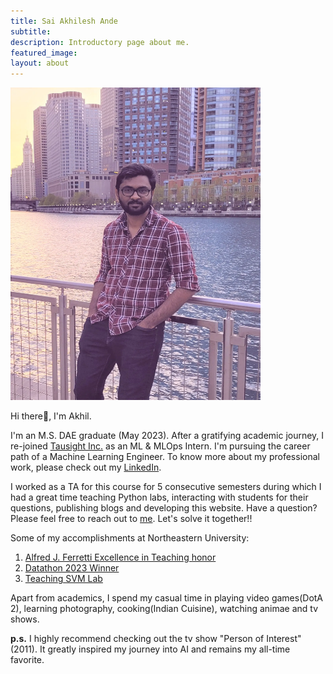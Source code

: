 ```yaml
---
title: Sai Akhilesh Ande
subtitle: 
description: Introductory page about me.
featured_image: 
layout: about
---
```


<img src="/images/TAs/Akhil.webp" width="400" height="500" />


<p>Hi there👋, I'm Akhil. </p>

<p>I'm an M.S. DAE graduate (May 2023). After a gratifying academic journey, I re-joined <a href="https://www.tausight.com/">Tausight Inc.</a> as an ML & MLOps Intern. I'm pursuing the career path of a Machine Learning Engineer. To know more about my professional work, please check out my <a href="https://www.linkedin.com/in/akhilesh1896/">LinkedIn</a>.</p>

<p>I worked as a TA for this course for 5 consecutive semesters during which I had a great time teaching Python labs, interacting with students for their questions, publishing blogs and developing this website. Have a question? Please feel free to reach out to <a href = "mailto:ande.s@northeastern.edu">me</a>. Let's solve it together!!</p>
 
<p>Some of my accomplishments at Northeastern University:<br>

1. <a href = "https://www.linkedin.com/posts/akhilesh1896_i-am-thrilled-and-honored-to-receive-the-activity-7052041961007923200-99n4?utm_source=share&utm_medium=member_desktop" target = "blank">Alfred J. Ferretti Excellence in Teaching honor</a> <br>
2. <a href = "https://www.linkedin.com/posts/akhilesh1896_im-happy-to-share-that-i-along-with-asif-activity-7044446435395665920-J68o?utm_source=share&utm_medium=member_desktop" target = "blank">Datathon 2023 Winner</a><br>
3. <a href = "https://www.linkedin.com/posts/akhilesh1896_machinelearning-python-teaching-activity-7004964228285538305--pzK?utm_source=share&utm_medium=member_desktop">Teaching SVM Lab</a>

</p>

<p>Apart from academics, I spend my casual time in playing video games(DotA 2), learning photography, cooking(Indian Cuisine), watching animae and tv shows.</p>

<p><b>p.s.</b> I highly recommend checking out the tv show "Person of Interest" (2011). It greatly inspired my journey into AI and remains my all-time favorite.</p>